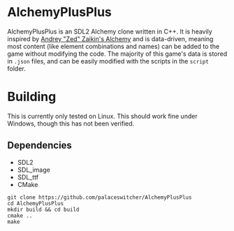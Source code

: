 # AlchemyPlusPlus
AlchemyPlusPlus is an SDL2 Alchemy clone written in C++. It is heavily inspired by [Andrey "Zed" Zaikin's Alchemy](https://youtu.be/_cVWWY5Mlug) and is data-driven, meaning most content (like element combinations and names) can be added to the game without modifying the code. The majority of this game's data is stored in `.json` files, and can be easily modified with the scripts in the `script` folder.

# Building
This is currently only tested on Linux. This should work fine under Windows, though this has not been verified.

## Dependencies
- SDL2
- SDL_image
- SDL_ttf
- CMake

```
git clone https://github.com/palaceswitcher/AlchemyPlusPlus
cd AlchemyPlusPlus
mkdir build && cd build
cmake ..
make
```
